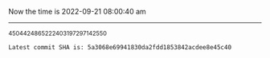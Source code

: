 Now the time is 2022-09-21 08:00:40 am

---

<small>4504424865222403197297142550</small>

```txt
Latest commit SHA is: 5a3068e69941830da2fdd1853842acdee8e45c40
```
